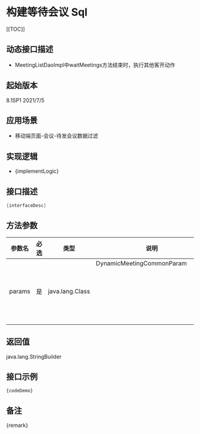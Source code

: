 # 构建等待会议 Sql 

[[TOC]]

## 动态接口描述

- MeetingListDaoImpl中waitMeetings方法结束时，执行其他客开动作

## 起始版本
8.1SP1
2021/7/5

## 应用场景
- 移动端页面-会议-待发会议数据过滤

## 实现逻辑
- {implementLogic}

## 接口描述
```java
{interfaceDesc}
```
## 方法参数
 参数名 | 必选 | 类型 | 说明 
--- |---|--- |--- 
params|是|java.lang.Class|DynamicMeetingCommonParam<Object>


## 返回值
java.lang.StringBuilder


## 接口示例
```
{codeDemo}
```

## 备注
{remark}
